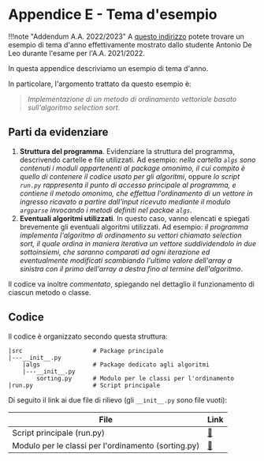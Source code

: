 # Appendice E - Tema d'esempio

!!!note "Addendum A.A. 2022/2023"
    A [questo indirizzo](project_deleo.zip) potete trovare un esempio di tema d'anno effettivamente mostrato dallo studente Antonio De Leo durante l'esame per l'A.A. 2021/2022.

In questa appendice descriviamo un esempio di tema d'anno.

In particolare, l'argomento trattato da questo esempio è:

> *Implementazione di un metodo di ordinamento vettoriale basato sull'algoritmo selection sort*.

## Parti da evidenziare

1. **Struttura del programma**. Evidenziare la struttura del programma, descrivendo cartelle e file utilizzati. Ad esempio: *nella cartella `algs` sono contenuti i moduli appartenenti al package omonimo, il cui compito è quello di contenere il codice usato per gli algoritmi*, oppure *lo script `run.py` rappresenta il punto di accesso principale al programma, e contiene il metodo omonimo, che effettua l'ordinamento di un vettore in ingresso ricavato a partire dall'input ricevuto mediante il modulo `argparse` invocando i metodi definiti nel packae `algs`*.
2. **Eventuali algoritmi utilizzati**. In questo caso, vanno elencati e spiegati brevemente gli eventuali algoritmi utilizzati. Ad esempio: *il programma implementa l'algoritmo di ordinamento su vettori chiamato selection sort, il quale ordina in maniera iterativa un vettore suddividendolo in due sottoinsiemi, che saranno comparati ad ogni iterazione ed eventualmente modificati scambiando l'ultimo valore dell'array a sinistra con il primo dell'array a destra fino al termine dell'algoritmo*.

Il codice va inoltre *commentato*, spiegando nel dettaglio il funzionamento di ciascun metodo o classe.

## Codice

Il codice è organizzato secondo questa struttura:

```
|src                    # Package principale
|---__init__.py
    |algs               # Package dedicato agli algoritmi
    |---__init__.py
        sorting.py      # Modulo per le classi per l'ordinamento
|run.py                 # Script principale
```

Di seguito il link ai due file di rilievo (gli `__init__.py` sono file vuoti):

| File | Link |
| ---- | ---- |
| Script principale (run.py) | [:link:](./project/run.py) |
| Modulo per le classi per l'ordinamento (sorting.py) | [:link:](./project/src/algs/sorting.py) |


